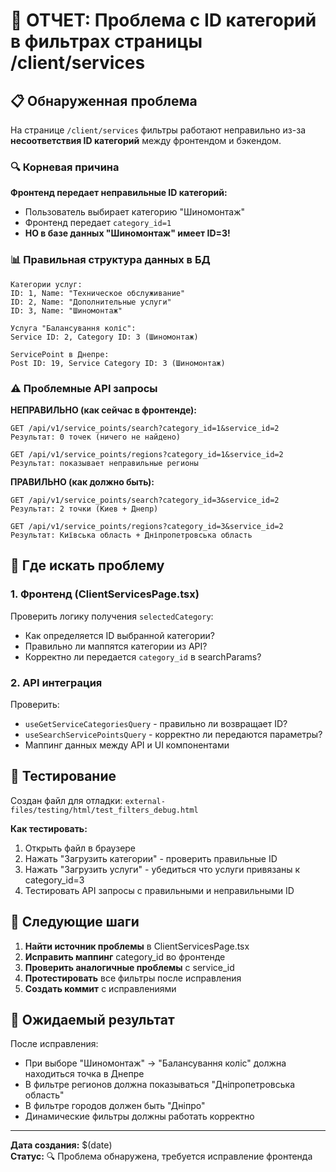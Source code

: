 # 🚨 ОТЧЕТ: Проблема с ID категорий в фильтрах страницы /client/services

## 📋 Обнаруженная проблема

На странице `/client/services` фильтры работают неправильно из-за **несоответствия ID категорий** между фронтендом и бэкендом.

### 🔍 Корневая причина

**Фронтенд передает неправильные ID категорий:**
- Пользователь выбирает категорию "Шиномонтаж" 
- Фронтенд передает `category_id=1` 
- **НО в базе данных "Шиномонтаж" имеет ID=3!**

### 📊 Правильная структура данных в БД

```
Категории услуг:
ID: 1, Name: "Техническое обслуживание"
ID: 2, Name: "Дополнительные услуги"  
ID: 3, Name: "Шиномонтаж"

Услуга "Балансування коліс":
Service ID: 2, Category ID: 3 (Шиномонтаж)

ServicePoint в Днепре:
Post ID: 19, Service Category ID: 3 (Шиномонтаж)
```

### ⚠️ Проблемные API запросы

**НЕПРАВИЛЬНО (как сейчас в фронтенде):**
```
GET /api/v1/service_points/search?category_id=1&service_id=2
Результат: 0 точек (ничего не найдено)

GET /api/v1/service_points/regions?category_id=1&service_id=2  
Результат: показывает неправильные регионы
```

**ПРАВИЛЬНО (как должно быть):**
```
GET /api/v1/service_points/search?category_id=3&service_id=2
Результат: 2 точки (Киев + Днепр)

GET /api/v1/service_points/regions?category_id=3&service_id=2
Результат: Київська область + Дніпропетровська область
```

## 🎯 Где искать проблему

### 1. Фронтенд (ClientServicesPage.tsx)

Проверить логику получения `selectedCategory`:
- Как определяется ID выбранной категории?
- Правильно ли маппятся категории из API?
- Корректно ли передается `category_id` в searchParams?

### 2. API интеграция

Проверить:
- `useGetServiceCategoriesQuery` - правильно ли возвращает ID?
- `useSearchServicePointsQuery` - корректно ли передаются параметры?
- Маппинг данных между API и UI компонентами

## 🔧 Тестирование

Создан файл для отладки: `external-files/testing/html/test_filters_debug.html`

**Как тестировать:**
1. Открыть файл в браузере
2. Нажать "Загрузить категории" - проверить правильные ID
3. Нажать "Загрузить услуги" - убедиться что услуги привязаны к category_id=3
4. Тестировать API запросы с правильными и неправильными ID

## 📝 Следующие шаги

1. **Найти источник проблемы** в ClientServicesPage.tsx
2. **Исправить маппинг** category_id во фронтенде  
3. **Проверить аналогичные проблемы** с service_id
4. **Протестировать** все фильтры после исправления
5. **Создать коммит** с исправлениями

## 🎯 Ожидаемый результат

После исправления:
- При выборе "Шиномонтаж" → "Балансування коліс" должна находиться точка в Днепре
- В фильтре регионов должна показываться "Дніпропетровська область"
- В фильтре городов должен быть "Дніпро"
- Динамические фильтры должны работать корректно

---
**Дата создания:** $(date)  
**Статус:** 🔍 Проблема обнаружена, требуется исправление фронтенда 